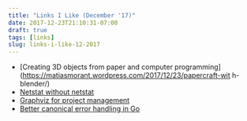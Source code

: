 ```yaml
---
title: "Links I Like (December '17)"
date: 2017-12-23T21:10:31-07:00
draft: true
tags: [links]
slug: links-i-like-12-2017
---
```



- [Creating 3D objects from paper and computer
  programming](https://matiasmorant.wordpress.com/2017/12/23/papercraft-wit
h-blender/)
- [Netstat without netstat](https://staaldraad.github.io/2017/12/20/netstat-without-netstat/)
- [Graphviz for project management](https://zwischenzugs.com/2017/12/18/project-management-as-code-with-graphviz/)
- [Better canonical error handling in Go](https://commandcenter.blogspot.com/2017/12/error-handling-in-upspin.html)


